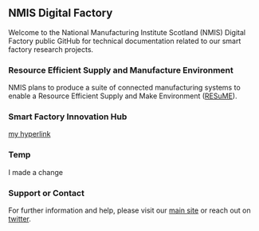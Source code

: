 ## NMIS Digital Factory

Welcome to the National Manufacturing Institute Scotland (NMIS) Digital Factory public GitHub for technical documentation related to our smart factory research projects.

### Resource Efficient Supply and Manufacture Environment

NMIS plans to produce a suite of connected manufacturing systems to enable a Resource Efficient Supply and Make Environment ([RESuME](https://nmis-digital-factory.github.io/documentation/resume.html)).


### Smart Factory Innovation Hub

[my hyperlink](https://nmis-digital-factory.github.io/documentation/resume.html)

### Temp
I made a change

### Support or Contact

For further information and help, please visit our [main site](https://nmis.scot/) or reach out on [twitter](https://twitter.com/NMIS_group).
